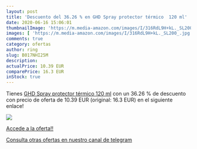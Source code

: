 ```yaml
---
layout: post
title: 'Descuento del 36.26 % en GHD Spray protector térmico  120 ml'
date: 2020-06-16 15:06:01
thumbnailImage: 'https://m.media-amazon.com/images/I/316RdL9H+kL._SL200_.jpg'
images: [ 'https://m.media-amazon.com/images/I/316RdL9H+kL._SL200_.jpg' ]
comments: true
category: ofertas
author: ring
slug: B017NHI25M
description:
actualPrice: 10.39 EUR
comparePrice: 16.3 EUR
inStock: true
---
```


Tienes [GHD Spray protector térmico  120 ml](https://www.amazon.com/dp/B017NHI25M/?tag=redken08-20) con un 36.26 % de descuento con precio de oferta de 10.39 EUR (original: 16.3 EUR) en el siguiente enlace!

[![](https://m.media-amazon.com/images/I/316RdL9H+kL._SL200_.jpg)](https://www.amazon.com/dp/B017NHI25M/?tag=redken08-20)

[Accede a la oferta!!](https://www.amazon.com/dp/B017NHI25M/?tag=redken08-20)

[Consulta otras ofertas en nuestro canal de telegram](https://t.me/s/ofertas25)
